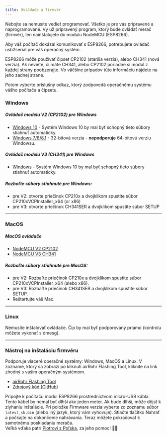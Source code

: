 ```yaml
---
title: Ovládače a firmvér
---
```


Nebojte sa nemusíte vedieť programovať. Všetko je pre vás pripravené a naprogramované. Vy už pripravený program, ktorý bude ovládať merač (firmvér), len nainštalujete do modulu NodeMCU (ESP8266).

Aby váš počítač dokázal komunikovať s ESP8266, potrebujete ovládač usb2serial pre váš operačný systém.

ESP8266 môže používať čipset CP2102 (staršia verzia), alebo CH341 (nová verzia). Ak neviete, či máte CH341, alebo CP2102 poriadne si modul z každej strany poobzerajte. Vo väčšine prípadov túto informáciu nájdete na jeho zadnej strane.

Potom vyberte príslušný odkaz, ktorý zodpovedá operačnému systému vášho počítača a čipsetu.

### Windows

##### Ovládač modelu V2 (CP2102) pre Windows
* [Windows 10](https://www.silabs.com/documents/public/software/CP210x_Universal_Windows_Driver.zip) - Systém Windows 10 by mal byť schopný tieto súbory stiahnuť automaticky.
* [Windows 7/8/8.1](https://www.silabs.com/documents/public/software/CP210x_Windows_Drivers.zip) - 32-bitová verzia - **nepodporuje** 64-bitovú verziu Windowsu.

##### Ovládač modelu V3 (CH341) pre Windows
* [Windows](http://www.wch.cn/downloads/file/5.html) - Systém Windows 10 by mal byť schopný tieto súbory stiahnuť automaticky.

##### Rozbaľte súbory stiahnuté pre Windows:
* pre V2: otvorte priečinok CP210x a dvojklikom spustite súbor CP210xVCPInstaller_x64 (or x86)
* pre V3: otvorte priečinok CH341SER a dvojklikom spustite súbor SETUP

---

### MacOS

#####  MacOS ovládače
* [NodeMCU V2 CP2102](https://www.silabs.com/documents/public/software/Mac_OSX_VCP_Driver.zip )
* [NodeMCU V3 CH341](http://www.wch.cn/downloads/file/178.html)

#####  Rozbaľte súbory stiahnuté pre MacOS:
* pre V2: Rozbaľte priečinok CP210x a dvojklikom spustite súbor CP210xVCPInstaller_x64 (alebo x86).
* pre V3: Rozbaľte priečinok CH341SER a dvojklikom spustite súbor SETUP.
* Reštartujte váš Mac.

---

### Linux
Nemusíte inštalovať ovládače. Čip by mal byť podporovaný priamo (kontrolu môžete vykonať s dmesg).

---
### Nástroj na inštaláciu firmvéru
Podporuje viaceré operačné systémy: Windows, MacOS a Linux.
V zozname, ktorý sa zobrazí po kliknutí airRohr Flashing Tool, kliknite na link zhodný s vašim operačným systémom.

* [airRohr Flashing Tool](http://firmware.sensor.community/airrohr/flashing-tool/)
* [Zdrojový kód (GitHub)](https://github.com/opendata-stuttgart/airrohr-firmware-flasher/)

Pripojte k počítaču modul ESP8266 prostredníctvom micro-USB kábla. Tento kábel by nemal byť dlhší ako jeden meter. Ak bude dlhší, môže dôjsť k zlyhaniu inštalácie.
Pri položke Firmware verzia vyberte zo zoznamu súbor `latest_sk.bin` (alebo iný jazyk, ktorý vám vyhovuje). Stlačte tlačítko Nahrať a počkajte na dokončenie nahrávania.
Teraz môžete pokračovať k samotnému poskladaniu merača.
<br>
Veľká vďaka patrí [Piotrovi z Poľska](https://dropbox.inf.re/), za jeho pomoc! 🙋‍♂️

